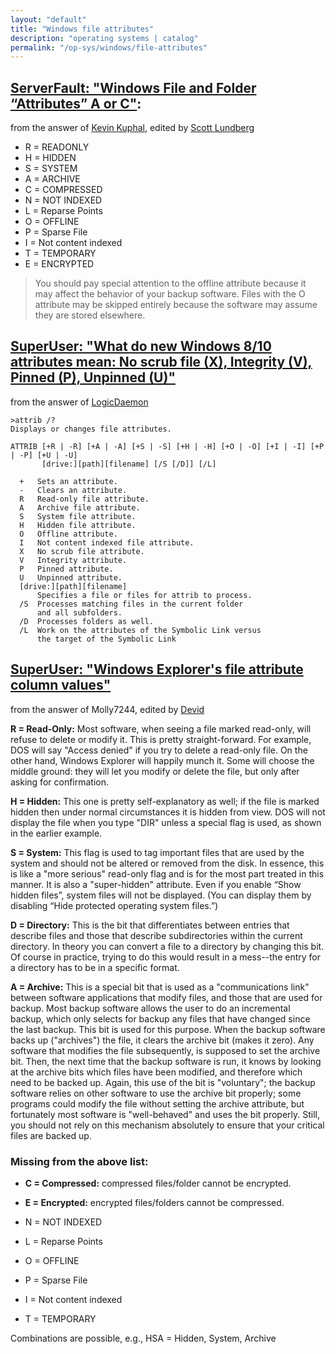 ```yaml
---
layout: "default"
title: "Windows file attributes"
description: "operating systems | catalog"
permalink: "/op-sys/windows/file-attributes"
---
```


## [ServerFault: "Windows File and Folder “Attributes” A or C"](https://serverfault.com/questions/34692/windows-file-and-folder-attributes-a-or-c):

from the answer of [Kevin Kuphal](https://serverfault.com/users/3657/kevin-kuphal), edited by [Scott Lundberg](https://serverfault.com/users/19488/scott-lundberg)

- R = READONLY
- H = HIDDEN
- S = SYSTEM
- A = ARCHIVE 
- C = COMPRESSED
- N = NOT INDEXED
- L = Reparse Points
- O = OFFLINE
- P = Sparse File
- I = Not content indexed
- T = TEMPORARY
- E = ENCRYPTED

> You should pay special attention to the offline attribute because it may affect the behavior of your backup software. Files with the O attribute may be skipped entirely because the software may assume they are stored elsewhere.

## [SuperUser: "What do new Windows 8/10 attributes mean: No scrub file (X), Integrity (V), Pinned (P), Unpinned (U)"](https://superuser.com/questions/1214542/what-do-new-windows-8-10-attributes-mean-no-scrub-file-x-integrity-v-pinn/1215034)

from the answer of [LogicDaemon](https://superuser.com/users/131936/logicdaemon)

```
>attrib /?
Displays or changes file attributes.

ATTRIB [+R | -R] [+A | -A] [+S | -S] [+H | -H] [+O | -O] [+I | -I] [+P | -P] [+U | -U]
       [drive:][path][filename] [/S [/D]] [/L]

  +   Sets an attribute.
  -   Clears an attribute.
  R   Read-only file attribute.
  A   Archive file attribute.
  S   System file attribute.
  H   Hidden file attribute.
  O   Offline attribute.
  I   Not content indexed file attribute.
  X   No scrub file attribute.
  V   Integrity attribute.
  P   Pinned attribute.
  U   Unpinned attribute.
  [drive:][path][filename]
      Specifies a file or files for attrib to process.
  /S  Processes matching files in the current folder
      and all subfolders.
  /D  Processes folders as well.
  /L  Work on the attributes of the Symbolic Link versus
      the target of the Symbolic Link
```

## [SuperUser: "Windows Explorer's file attribute column values"](https://superuser.com/questions/44812/windows-explorers-file-attribute-column-values)

from the answer of Molly7244, edited by [Devid](https://superuser.com/users/172416/devid)


**R = Read-Only:** Most software, when seeing a file marked read-only, will refuse to delete or modify it. This is pretty straight-forward. For example, DOS will say "Access denied" if you try to delete a read-only file. On the other hand, Windows Explorer will happily munch it. Some will choose the middle ground: they will let you modify or delete the file, but only after asking for confirmation.

**H = Hidden:** This one is pretty self-explanatory as well; if the file is marked hidden then under normal circumstances it is hidden from view. DOS will not display the file when you type "DIR" unless a special flag is used, as shown in the earlier example.

**S = System:** This flag is used to tag important files that are used by the system and should not be altered or removed from the disk. In essence, this is like a "more serious" read-only flag and is for the most part treated in this manner. It is also a "super-hidden" attribute. Even if you enable “Show hidden files”, system files will not be displayed. (You can display them by disabling “Hide protected operating system files.”)

**D = Directory:** This is the bit that differentiates between entries that describe files and those that describe subdirectories within the current directory. In theory you can convert a file to a directory by changing this bit. Of course in practice, trying to do this would result in a mess--the entry for a directory has to be in a specific format.

**A = Archive:** This is a special bit that is used as a "communications link" between software applications that modify files, and those that are used for backup. Most backup software allows the user to do an incremental backup, which only selects for backup any files that have changed since the last backup. This bit is used for this purpose. When the backup software backs up ("archives") the file, it clears the archive bit (makes it zero). Any software that modifies the file subsequently, is supposed to set the archive bit. Then, the next time that the backup software is run, it knows by looking at the archive bits which files have been modified, and therefore which need to be backed up. Again, this use of the bit is "voluntary"; the backup software relies on other software to use the archive bit properly; some programs could modify the file without setting the archive attribute, but fortunately most software is "well-behaved" and uses the bit properly. Still, you should not rely on this mechanism absolutely to ensure that your critical files are backed up.

### Missing from the above list:

- **C = Compressed:** compressed files/folder cannot be encrypted.

- **E = Encrypted:** encrypted files/folders cannot be compressed.

- N = NOT INDEXED

- L = Reparse Points

- O = OFFLINE

- P = Sparse File

- I = Not content indexed

- T = TEMPORARY

Combinations are possible, e.g., HSA = Hidden, System, Archive
